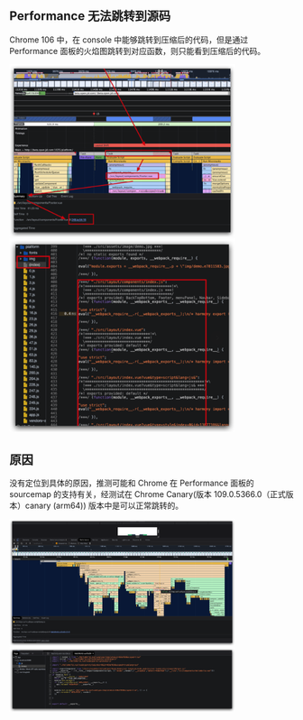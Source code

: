 ## Performance 无法跳转到源码

Chrome 106 中，在 console 中能够跳转到压缩后的代码，但是通过 Performance 面板的火焰图跳转到对应函数，则只能看到压缩后的代码。

<a target="_blank" href="../faq/2022-10-18-21-22-31.png">
    <img src="../faq/2022-10-18-21-22-31.png" style="width: 400px;"/>
</a>

<a target="_blank" href="../faq/2022-10-18-21-23-49.png">
    <img src="../faq/2022-10-18-21-23-49.png" style="width: 400px;"/>
</a>


## 原因

没有定位到具体的原因，推测可能和 Chrome 在 Performance 面板的 sourcemap 的支持有关，经测试在 Chrome Canary(版本 109.0.5366.0（正式版本）canary (arm64)) 版本中是可以正常跳转的。

<a target="_blank" href="../faq/2022-10-18-21-26-23.png">
    <img src="../faq/2022-10-18-21-26-23.png" style="width: 400px;"/>
</a>

<a target="_blank" href="../faq/2022-10-18-21-26-47.png">
    <img src="../faq/2022-10-18-21-26-47.png" style="width: 400px;"/>
</a>
